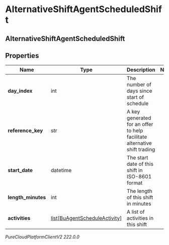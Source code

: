 # AlternativeShiftAgentScheduledShift

## AlternativeShiftAgentScheduledShift

## Properties

|Name | Type | Description | Notes|
|------------ | ------------- | ------------- | -------------|
| **day_index** | int | The number of days since start of schedule | |
| **reference_key** | str | A key generated for an offer to help facilitate alternative shift trading | |
| **start_date** | datetime | The start date of this shift in ISO-8601 format | |
| **length_minutes** | int | The length of this shift in minutes | |
| **activities** | [list[BuAgentScheduleActivity]](BuAgentScheduleActivity) | A list of activities in this shift | |



_PureCloudPlatformClientV2 222.0.0_
